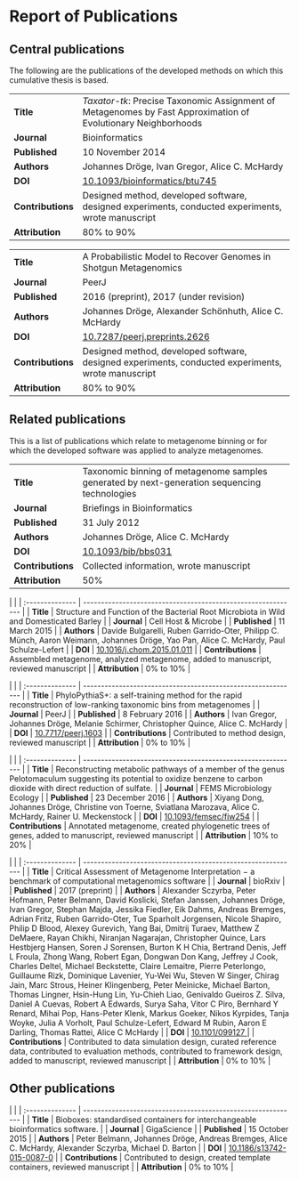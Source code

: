 # Report of Publications

## Central publications

The following are the publications of the developed methods on which this cumulative thesis is based.

|  |  |
| :-------------- | ------------------------------------------------------------ |
| **Title** |  *Taxator-tk*: Precise Taxonomic Assignment of Metagenomes by Fast Approximation of Evolutionary Neighborhoods |
| **Journal** |  Bioinformatics |
| **Published** | 10 November 2014 |
| **Authors** | Johannes Dröge, Ivan Gregor, Alice C. McHardy |
| **DOI** | [10.1093/bioinformatics/btu745](https://doi.org/10.1093/bioinformatics/btu745) |
| **Contributions** | Designed method, developed software, designed experiments, conducted experiments, wrote manuscript |
| **Attribution** | 80% to 90% |

|  |  |
| :-------------- | ------------------------------------------------------------ |
| **Title** |  A Probabilistic Model to Recover Genomes in Shotgun Metagenomics |
| **Journal** |  PeerJ |
| **Published** | 2016 (preprint), 2017 (under revision) |
| **Authors** | Johannes Dröge, Alexander Schönhuth, Alice C. McHardy |
| **DOI** | [10.7287/peerj.preprints.2626](https://doi.org/10.7287/peerj.preprints.2626)
| **Contributions** | Designed method, developed software, designed experiments, conducted experiments, wrote manuscript |
| **Attribution** | 80% to 90% |

## Related publications

This is a list of publications which relate to metagenome binning or for which the developed software was applied to analyze metagenomes.

|  |  |
| :-------------- | ------------------------------------------------------------ |
| **Title** |  Taxonomic binning of metagenome samples generated by next-generation sequencing technologies |
| **Journal** |  Briefings in Bioinformatics |
| **Published** | 31 July 2012 |
| **Authors** | Johannes Dröge, Alice C. McHardy |
| **DOI** | [10.1093/bib/bbs031](https://doi.org/10.1093/bib/bbs031) |
| **Contributions** | Collected information, wrote manuscript |
| **Attribution** | 50% |

|  |
| :-------------- | ------------------------------------------------------------ |
| **Title** |  Structure and Function of the Bacterial Root Microbiota in Wild and Domesticated Barley |
| **Journal** |  Cell Host & Microbe |
| **Published** | 11 March 2015 |
| **Authors** | Davide Bulgarelli, Ruben Garrido-Oter, Philipp C. Münch, Aaron Weimann, Johannes Dröge, Yao Pan, Alice C. McHardy, Paul Schulze-Lefert |
| **DOI** | [10.1016/j.chom.2015.01.011](https://doi.org/10.1016/j.chom.2015.01.011) |
| **Contributions** | Assembled metagenome, analyzed metagenome, added to manuscript, reviewed manuscript |
| **Attribution** | 0% to 10% |

|  |
| :-------------- | ------------------------------------------------------------ |
| **Title** | PhyloPythiaS+: a self-training method for the rapid reconstruction of low-ranking taxonomic bins from metagenomes |
| **Journal** | PeerJ |
| **Published** | 8 February 2016 |
| **Authors** | Ivan Gregor, Johannes Dröge, Melanie Schirmer, Christopher Quince, Alice C. McHardy |
| **DOI** | [10.7717/peerj.1603](https://doi.org/10.7717/peerj.1603) |
| **Contributions** | Contributed to method design, reviewed manuscript |
| **Attribution** | 0% to 10% |

|  |
| :-------------- | ------------------------------------------------------------ |
| **Title** | Reconstructing metabolic pathways of a member of the genus Pelotomaculum suggesting its potential to oxidize benzene to carbon dioxide with direct reduction of sulfate. |
| **Journal** | FEMS Microbiology Ecology |
| **Published** | 23 December 2016 |
| **Authors** | Xiyang Dong, Johannes Dröge, Christine von Toerne, Sviatlana Marozava, Alice C. McHardy, Rainer U. Meckenstock |
| **DOI** | [10.1093/femsec/fiw254](https://doi.org/10.1093/femsec/fiw254) |
| **Contributions** | Annotated metagenome, created phylogenetic trees of genes, added to manuscript, reviewed manuscript |
| **Attribution** | 10% to 20% |

|  |
| :-------------- | ------------------------------------------------------------ |
| **Title** | Critical Assessment of Metagenome Interpretation − a benchmark of computational metagenomics software |
| **Journal** | bioRxiv |
| **Published** | 2017 (preprint) |
| **Authors** | Alexander Sczyrba, Peter Hofmann, Peter Belmann, David Koslicki, Stefan Janssen, Johannes Dröge, Ivan Gregor, Stephan Majda, Jessika Fiedler, Eik Dahms, Andreas Bremges, Adrian Fritz, Ruben Garrido-Oter, Tue Sparholt Jorgensen, Nicole Shapiro, Philip D Blood, Alexey Gurevich, Yang Bai, Dmitrij Turaev, Matthew Z DeMaere, Rayan Chikhi, Niranjan Nagarajan, Christopher Quince, Lars Hestbjerg Hansen, Soren J Sorensen, Burton K H Chia, Bertrand Denis, Jeff L Froula, Zhong Wang, Robert Egan, Dongwan Don Kang, Jeffrey J Cook, Charles Deltel, Michael Beckstette, Claire Lemaitre, Pierre Peterlongo, Guillaume Rizk, Dominique Lavenier, Yu-Wei Wu, Steven W Singer, Chirag Jain, Marc Strous, Heiner Klingenberg, Peter Meinicke, Michael Barton, Thomas Lingner, Hsin-Hung Lin, Yu-Chieh Liao, Genivaldo Gueiros Z. Silva, Daniel A Cuevas, Robert A Edwards, Surya Saha, Vitor C Piro, Bernhard Y Renard, Mihai Pop, Hans-Peter Klenk, Markus Goeker, Nikos Kyrpides, Tanja Woyke, Julia A Vorholt, Paul Schulze-Lefert, Edward M Rubin, Aaron E Darling, Thomas Rattei, Alice C McHardy |
| **DOI** | [10.1101/099127 ](https://doi.org/10.1101/099127 ) |
| **Contributions** | Contributed to data simulation design, curated reference data, contributed to evaluation methods, contributed to framework design, added to manuscript, reviewed manuscript |
| **Attribution** | 0% to 10% |

## Other publications

|  |
| :-------------- | ------------------------------------------------------------ |
| **Title** | Bioboxes: standardised containers for interchangeable bioinformatics software. |
| **Journal** | GigaScience |
| **Published** | 15 October 2015 |
| **Authors** | Peter Belmann, Johannes Dröge, Andreas Bremges, Alice C. McHardy, Alexander Sczyrba, Michael D. Barton |
| **DOI** | [10.1186/s13742-015-0087-0](https://doi.org/10.1186/s13742-015-0087-0) |
| **Contributions** | Contributed to design, created template containers, reviewed manuscript |
| **Attribution** | 0% to 10% |
